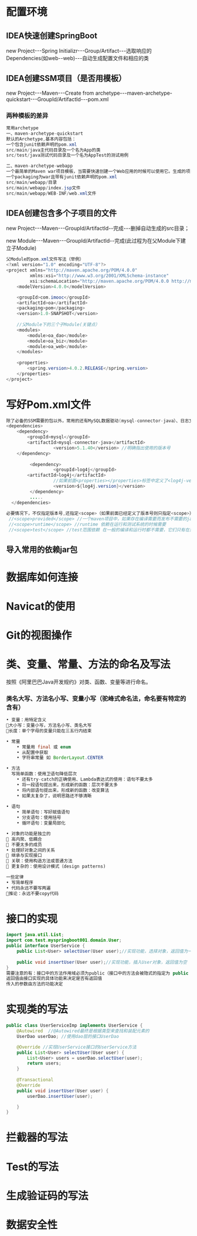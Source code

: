 # 配置环境
## IDEA快速创建SpringBoot
new Project---Spring Initializr---Group/Artifact---选取响应的Dependencies(如web--web)---自动生成配置文件和相应的类
## IDEA创建SSM项目（是否用模板）
new Project---Maven---Create from archetype---maven-archetype-quickstart---GroupId/ArtifactId---pom.xml
### 两种模板的差异
```java
常用archetype
一、maven-archetype-quickstart
默认的Archetype,基本内容包括：
一个包含junit依赖声明的pom.xml
src/main/java主代码目录及一个名为App的类
src/test/java测试代码目录及一个名为AppTest的测试用例

二、maven-archetype-webapp
一个最简单的Maven war项目模板，当需要快速创建一个Web应用的时候可以使用它。生成的项目内容包括：
一个packaging为war且带有junit依赖声明的pom.xml
src/main/webapp/目录
src/main/webapp/index.jsp文件
src/main/webapp/WEB-INF/web.xml文件
```
## IDEA创建包含多个子项目的文件
new Project---Maven---GroupId/ArtifactId--完成---删掉自动生成的src目录；

new Module---Maven---GroupId/ArtifactId--完成(此过程为在父Module下建立子Module)
```java
父Module的pom.xml文件写法（举例）
<?xml version="1.0" encoding="UTF-8"?>
<project xmlns="http://maven.apache.org/POM/4.0.0"
         xmlns:xsi="http://www.w3.org/2001/XMLSchema-instance"
         xsi:schemaLocation="http://maven.apache.org/POM/4.0.0 http://maven.apache.org/xsd/maven-4.0.0.xsd">
    <modelVersion>4.0.0</modelVersion>

    <groupId>com.imooc</groupId>
    <artifactId>oa</artifactId>
    <packaging>pom</packaging>
    <version>1.0-SNAPSHOT</version>
    
    //父Module下的三个子Module(关键点）
    <modules> 
        <module>oa_dao</module>
        <module>oa_biz</module>
        <module>oa_web</module>
    </modules>
    
    <properties>
        <spring.version>4.0.2.RELEASE</spring.version>
    </properties>
</project>
```
# 写好Pom.xml文件
```java 总体原则是需要哪个jar包就导入到Pom.xml文件中
除了必备的SSM需要的包以外，常用的还有MySQL数据驱动(mysql-connector-java）、日志文件（log4j、slf4j）、Junit、JSTL标签等
<dependencies>
	<dependency>
		<groupId>mysql</groupId>
		<artifactId>mysql-connector-java</artifactId>
                  <version>5.1.40</version> //明确指出使用的版本号
	</dependency>
         
         <dependency>
                  <groupId>log4j</groupId>
		<artifactId>log4j</artifactId>
                  //如果前面<properties></properties>标签中定义了<log4j-version>1.2.17</log4j-version>
                  <version>${log4j.version}</version>
         </dependency>
         .....    
  </dependencies>       
       
必要情况下，不仅指定版本号,还指定<scope>（如果前面已经定义了版本号则只指定<scope>）
 //<scope>provided</scope> //一个maven项目中，如果存在编译需要而发布不需要的jar包，可以用scope标签，值设为provided
 //<scope>runtime</scope> //runtime 依赖在运行和测试系统的时候需要
 //<scope>test</scope> //test范围依赖 在一般的编译和运行时都不需要，它们只有在测试编译和测试运行阶段可用。
```
## 导入常用的依赖jar包


# 数据库如何连接

# Navicat的使用

# Git的视图操作



# 类、变量、常量、方法的命名及写法
按照《阿里巴巴Java开发规约》对类、函数、变量等进行命名。
### 类名大写、方法名小写、变量小写（驼峰式命名法，命名要有特定的含有）
```java
• 变量：用特定含义
大小写：变量小写，方法名小写、类名大写
长度：单个字母的变量只能在三五行内结束

• 常量
    • 常量用 final 或 enum
    • 从配置中获取
    • 字符串常量 如 BorderLayout.CENTER

• 方法
  写简单函数：使用卫语句降低层次
    • 还有try-catch的正确使用、Lambda表达式的使用：语句不要太多
    • 将一段语句提出来，形成新的函数：层次不要太多
    • 将内部语句提出来，形成新的函数：改变算法
    • 如果太复杂了，说明思路还不够清晰
      
• 语句
    • 简单语句：写好赋值语句
    • 分支语句：使用括号
    • 循环语句：变量局部化

• 对象的功能是独立的
 高内聚、低耦合
 不要太多的成员
• 处理好对象之间的关系
 继承与实现接口
 关联：使用构造方法或普通方法
 更复杂的：使用设计模式（design patterns)

一些定律
• 写简单程序
• 代码永远不要写两遍
推论：永远不要copy代码
```

# 接口的实现
```java
import java.util.List;
import com.test.myspringboot001.domain.User;
public interface UserService {
	public List<User> selectUser(User user);//实现功能，选择对象，返回值为一个或多个对象
	
	public void insertUser(User user);//实现功能，插入User对象，返回值为空
}
需要注意的有：接口中的方法作用域必须为public（接口中的方法会被隐式的指定为 public abstract，所以有时也可以不写 ）
返回值由接口实现的具体功能来决定是否有返回值
传入的参数由方法的功能决定
```
# 实现类的写法
```java
public class UserServiceImp implements UserService {
	@Autowired  //@Autowired最终是根据类型来查找和装配元素的
	UserDao userDao; //使用dao层的接口UserDao

	@Override //实现UserService接口的UserService方法
	public List<User> selectUser(User user) {
		List<User> users = userDao.selectUser(user);
		return users;
	}
	
	@Transactional
	@Override
	public void insertUser(User user) {	
		userDao.insertUser(user);

	}
}
```

# 拦截器的写法

# Test的写法


# 生成验证码的写法


# 数据安全性
